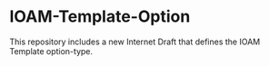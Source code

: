 # IOAM-Template-Option

This repository includes a new Internet Draft that defines the IOAM Template option-type.
